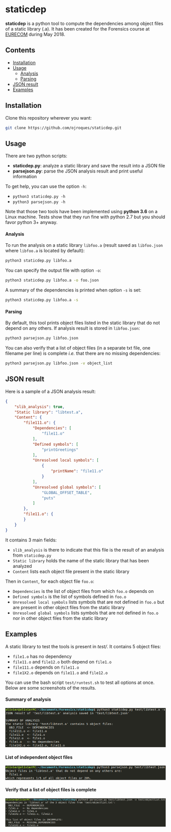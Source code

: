 # staticdep

**staticdep** is a python tool to compute the dependencies among object files of a static library (.a). It has been created for the Forensics course at [EURECOM](http://www.eurecom.fr/en) during May 2018.

## Contents

- [Installation](#installation)
- [Usage](#usage)
    - [Analysis](#analysis)
    - [Parsing](#parsing)
- [JSON result](#json-result)
- [Examples](#examples)

## Installation

Clone this repository wherever you want:
```sh
git clone https://github.com/ojroques/staticdep.git
```
## Usage

There are two python scripts:
- **staticdep.py**: analyze a static library and save the result into a JSON file
- **parsejson.py**: parse the JSON analysis result and print useful information

To get help, you can use the option `-h`:
- `python3 staticdep.py -h`
- `python3 parsejson.py -h`

Note that those two tools have been implemented using **python 3.6** on a Linux machine. Tests show that they run fine with python 2.7 but you should favor python 3+ anyway.

#### Analysis

To run the analysis on a static library `libfoo.a` (result saved as `libfoo.json` where `libfoo.a` is located by default):
```sh
python3 staticdep.py libfoo.a
```

You can specify the output file with option `-o`:
```sh
python3 staticdep.py libfoo.a -o foo.json
```

A summary of the dependencies is printed when option `-s` is set:
```sh
python3 staticdep.py libfoo.a -s
```

#### Parsing

By default, this tool prints object files listed in the static library that do not depend on any others. If analysis result is stored in `libfoo.json`:
```sh
python3 parsejson.py libfoo.json
```

You can also verify that a list of object files (in a separate txt file, one filename per line) is complete *i.e.* that there are no missing dependencies:
```sh
python3 parsejson.py libfoo.json -v object_list
```

## JSON result
Here is a sample of a JSON analysis result:
```json
{
    "slib_analysis": true,
    "Static library": "libtest.a",
    "Content": {
        "file111.o": {
            "Dependencies": [
                "file11.o"
            ],
            "Defined symbols": [
                "printGreetings"
            ],
            "Unresolved local symbols": [
                {
                    "printName": "file11.o"
                }
            ],
            "Unresolved global symbols": [
                "GLOBAL_OFFSET_TABLE",
                "puts"
            ]
        },
        "file11.o": {
        }
    }
}
```

It contains 3 main fields:
* `slib_analysis` is there to indicate that this file is the result of an analysis from `staticdep.py`
* `Static library` holds the name of the static library that has been analyzed
* `Content` lists each object file present in the static library

Then in `Content`, for each object file `foo.o`:
* `Dependencies` is the list of object files from which `foo.o` depends on
* `Defined symbols` is the list of symbols defined in `foo.o`
* `Unresolved local symbols` lists symbols that are not defined in `foo.o` but are present in other object files from the static library
* `Unresolved global symbols` lists symbols that are not defined in `foo.o` nor in other object files from the static library

## Examples
A static library to test the tools is present in *test/*. It contains 5 object files:
* `file1.o` has no dependency
* `file11.o` and `file12.o` both depend on `file1.o`
* `file111.o` depends on `file11.o`
* `file1X2.o` depends on `file11.o` and `file12.o`

You can use the bash script `test/runtest.sh` to test all options at once. Below are some screenshots of the results.

#### Summary of analysis
![Summary of analysis](screenshots/summary.png)
#### List of independent object files
![Independent object files](screenshots/independent.png)
#### Verify that a list of object files is complete
![Verification of completeness](screenshots/verify.png)
